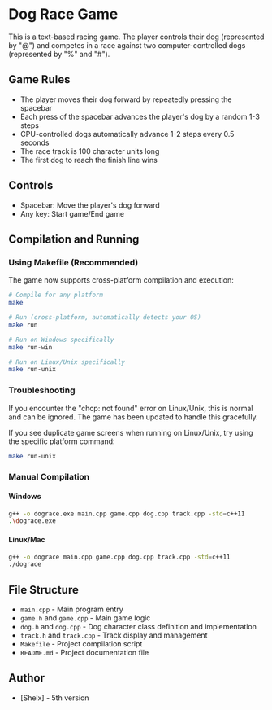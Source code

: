 # Dog Race Game

This is a text-based racing game. The player controls their dog (represented by "@") and competes in a race against two computer-controlled dogs (represented by "%" and "#").

## Game Rules

- The player moves their dog forward by repeatedly pressing the spacebar
- Each press of the spacebar advances the player's dog by a random 1-3 steps
- CPU-controlled dogs automatically advance 1-2 steps every 0.5 seconds
- The race track is 100 character units long
- The first dog to reach the finish line wins

## Controls

- Spacebar: Move the player's dog forward
- Any key: Start game/End game

## Compilation and Running

### Using Makefile (Recommended)

The game now supports cross-platform compilation and execution:

```bash
# Compile for any platform
make

# Run (cross-platform, automatically detects your OS)
make run

# Run on Windows specifically
make run-win

# Run on Linux/Unix specifically
make run-unix
```

### Troubleshooting

If you encounter the "chcp: not found" error on Linux/Unix, this is normal and can be ignored. The game has been updated to handle this gracefully.

If you see duplicate game screens when running on Linux/Unix, try using the specific platform command:
```bash
make run-unix
```

### Manual Compilation

#### Windows
```bash
g++ -o dograce.exe main.cpp game.cpp dog.cpp track.cpp -std=c++11
.\dograce.exe
```

#### Linux/Mac
```bash
g++ -o dograce main.cpp game.cpp dog.cpp track.cpp -std=c++11
./dograce
```

## File Structure

- `main.cpp` - Main program entry
- `game.h` and `game.cpp` - Main game logic
- `dog.h` and `dog.cpp` - Dog character class definition and implementation
- `track.h` and `track.cpp` - Track display and management
- `Makefile` - Project compilation script
- `README.md` - Project documentation file

## Author
- [Shelx] - 5th version 
